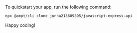 To quickstart your app, run the following command: 

```bash
npx @ampt/cli clone junha213609895/javascript-express-api
```

Happy coding!
